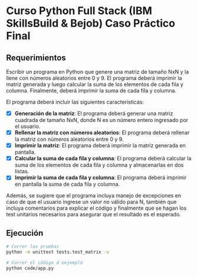 # Curso Python Full Stack (IBM SkillsBuild & Bejob) Caso Práctico Final

## Requerimientos

Escribir un programa en Python que genere una matriz de tamaño NxN y la llene con números aleatorios entre 0 y 9. El programa deberá imprimir la matriz generada y luego calcular la suma de los elementos de cada fila y columna. Finalmente, deberá imprimir la suma de cada fila y columna.

El programa deberá incluir las siguientes características:

-   [x] **Generación de la matriz**: El programa deberá generar una matriz cuadrada de tamaño NxN, donde N es un número entero ingresado por el usuario.
-   [x] **Rellenar la matriz con números aleatorios**: El programa deberá rellenar la matriz con números aleatorios entre 0 y 9.
-   [x] **Imprimir la matriz**: El programa deberá imprimir la matriz generada en pantalla.
-   [x] **Calcular la suma de cada fila y columna**: El programa deberá calcular la suma de los elementos de cada fila y columna y almacenarlas en dos listas.
-   [x] **Imprimir la suma de cada fila y columna**: El programa deberá imprimir en pantalla la suma de cada fila y columna.

Además, se sugiere que el programa incluya manejo de excepciones en caso de que el usuario ingrese un valor no válido para N, también que incluya comentarios para explicar el código y finalmente que se hagan los test unitarios necesarios para asegurar que el resultado es el esperado.

## Ejecución

```bash
# Correr las pruebas
python -m unittest tests.test_matrix -v

# Correr el código d eejemplo
python code/app.py
```
